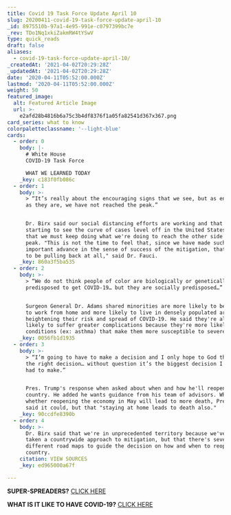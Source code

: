 ```yaml
---
title: Covid 19 Task Force Update April 10
slug: 20200411-covid-19-task-force-update-april-10
_id: 8975510b-97a1-4e95-991e-c0797399bc7e
_rev: TDo1Nq1xkiZakmRW4tYSwV
type: quick_reads
draft: false
aliases:
  - covid-19-task-force-update-april-10/
_createdAt: '2021-04-02T20:29:28Z'
_updatedAt: '2021-04-02T20:29:28Z'
date: '2020-04-11T05:52:00.000Z'
lastmod: '2020-04-11T05:52:00.000Z'
weight: 50
featured_image:
  alt: Featured Article Image
  url: >-
    e2afd28b4816b6a75c3b4df8376f1a05fa82541d367x367.png
card_series: what to know
colorpaletteclassname: '--light-blue'
cards:
  - order: 0
    body: |-
      # White House  
      COVID-19 Task Force

      WHAT WE LEARNED TODAY
    _key: c183f0fb086c
  - order: 1
    body: >-
      > “It’s really about the encouraging signs that we see, but as encouraging
      as they are, we have not reached the peak.”


      Dr. Birx said our social distancing efforts are working and that we're
      starting to see the curve of cases level off in the United States, but
      that we must keep doing what we're doing to reach the other side of the
      peak. "This is not the time to feel that, since we have made such
      important advance in the sense of success of the mitigation, that we need
      to be pulling back at all," said Dr. Fauci.
    _key: 860a3f5ba535
  - order: 2
    body: >-
      > “We do not think people of color are biologically or genetically
      predisposed to get COVID-19… but they are socially predisposed…”


      Surgeon General Dr. Adams shared minorities are more likely to be unable
      to work from home and more likely to live in densely populated areas,
      heightening their risk and spread of COVID-19. He said they're also more
      likely to suffer greater complications because they're more likely to have
      conditions (ex: asthma) that make them more susceptible to severe cases.
    _key: 0056fb1d1935
  - order: 3
    body: >-
      > “I’m going to have to make a decision and I only hope to God that it’s
      the right decision… without question it’s the biggest decision I’ve ever
      had to make.”


      Pres. Trump's response when asked about when and how he'll reopen the
      country. He added he wants guidance from his team of advisors. When asked
      whether reopening the economy in May will lead to more death, Pres. Trump
      said it could, but that "staying at home leads to death also."
    _key: 90ccdfe8390b
  - order: 4
    body: >-
      Dr. Birx said that we're in unprecedented territory because we've never
      taken a countrywide approach to mitigation, but that there's several
      different road maps to guide the decision on how and when to reopen the
      country.
    citation: VIEW SOURCES
    _key: ed965000a67f

---
```

**SUPER-SPREADERS?** [CLICK HERE](https://smarthernews.com/article/super-spreaders/)

**WHAT IS IT LIKE TO HAVE COVID-19?** [CLICK HERE](https://smarthernews.com/article/what-is-it-like-to-have-covid-19/)